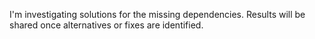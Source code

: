 I'm investigating solutions for the missing dependencies. Results will be shared once alternatives or fixes are identified.

